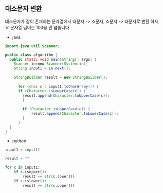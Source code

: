 ## 대소문자 변환

대소문자가 같이 존재하는 문자열에서 대문자 -> 소문자, 소문자 -> 대문자로 변환 하세요
문자열 길이는 100을 안 넘습니다.

- java
```java
import java.util.Scanner;

public class algorithm {
  public static void main(String[] args) {
    Scanner in=new Scanner(System.in);
    String input1 = in.next();
    
    StringBuilder result = new StringBuilder();
	    
	  for (char c : input1.toCharArray()) {
      if (Character.isLowerCase(c)) {
        result.append(Character.toUpperCase(c));
	    }
	    	
	    if (Character.isUpperCase(c)) {
	    	result.append(Character.toLowerCase(c));
	    }
	  }
  }
}
```

- python
```python
input1 = input()

result = ""

for c in input1:
    if c.isupper():
        result += str(c.lower())
    if c.islower():
        result += str(c.upper())
```
